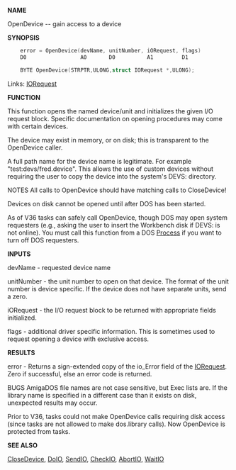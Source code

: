 
**NAME**

OpenDevice -- gain access to a device

**SYNOPSIS**

```c
    error = OpenDevice(devName, unitNumber, iORequest, flags)
    D0                 A0       D0          A1         D1

    BYTE OpenDevice(STRPTR,ULONG,struct IORequest *,ULONG);

```
Links: [IORequest](_0094.md) 

**FUNCTION**

This function opens the named device/unit and initializes the given
I/O request block.  Specific documentation on opening procedures
may come with certain devices.

The device may exist in memory, or on disk; this is transparent to
the OpenDevice caller.

A full path name for the device name is legitimate.  For example
&#034;test:devs/fred.device&#034;.  This allows the use of custom devices
without requiring the user to copy the device into the system's
DEVS: directory.

NOTES
All calls to OpenDevice should have matching calls to CloseDevice!

Devices on disk cannot be opened until after DOS has been
started.

As of V36 tasks can safely call OpenDevice, though DOS may open
system requesters (e.g., asking the user to insert the Workbench
disk if DEVS: is not online).  You must call this function from a
DOS [Process](_0078.md) if you want to turn off DOS requesters.

**INPUTS**

devName - requested device name

unitNumber - the unit number to open on that device.  The format of
the unit number is device specific.  If the device does
not have separate units, send a zero.

iORequest - the I/O request block to be returned with
appropriate fields initialized.

flags - additional driver specific information.  This is sometimes
used to request opening a device with exclusive access.

**RESULTS**

error - Returns a sign-extended copy of the io_Error field
of the [IORequest](_0094.md).  Zero if successful, else an error code
is returned.

BUGS
AmigaDOS file names are not case sensitive, but Exec lists are.  If
the library name is specified in a different case than it exists on
disk, unexpected results may occur.

Prior to V36, tasks could not make OpenDevice calls requiring disk
access (since tasks are not allowed to make dos.library calls).
Now OpenDevice is protected from tasks.

**SEE ALSO**

[CloseDevice](_04CC.md), [DoIO](DoIO.md), [SendIO](SendIO.md), [CheckIO](CheckIO.md), [AbortIO](_04F7.md), [WaitIO](WaitIO.md)

